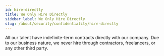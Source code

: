 ```yaml
---
id: hire-directly
title: We Only Hire Directly
sidebar_label: We Only Hire Directly
slug: /about/security/confidentiality/hire-directly
---
```


All our talent have indefinite-term contracts
directly with our company.
Due to our business nature,
we never hire through contractors,
freelancers,
or any other third party.
